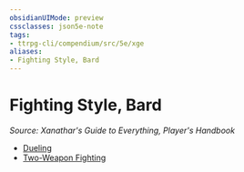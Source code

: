 ```yaml
---
obsidianUIMode: preview
cssclasses: json5e-note
tags:
- ttrpg-cli/compendium/src/5e/xge
aliases:
- Fighting Style, Bard
---
```

# Fighting Style, Bard
*Source: Xanathar's Guide to Everything, Player's Handbook* 

- [Dueling](/3-Mechanics/CLI/feats/dueling-xphb.md)
- [Two-Weapon Fighting](/3-Mechanics/CLI/feats/two-weapon-fighting-xphb.md)